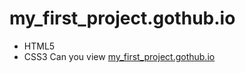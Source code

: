 # my_first_project.gothub.io
- HTML5
- CSS3
  Can you view [my_first_project.gothub.io](https://viktoriavertinskaia.github.io/my_first_project.gothub.io/index.html)
